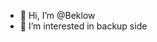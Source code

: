 - 👋 Hi, I’m @Beklow
- 👀 I’m interested in backup side

<!---
Beklow/Beklow is a ✨ special ✨ repository because its `README.md` (this file) appears on your GitHub profile.
You can click the Preview link to take a look at your changes.
--->
